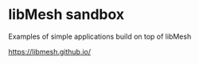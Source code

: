 # libMesh sandbox

Examples of simple applications build on top of libMesh

https://libmesh.github.io/



